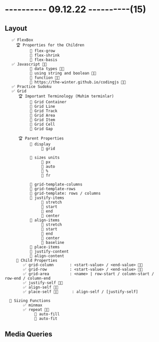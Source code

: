 # ---------- 09.12.22 ----------(15)

## Layout

       ✅ FlexBox
         🏆 Properties for the Children
               🔷 flex-grow
               🔷 flex-shrink
               🔷 flex-basis
       ✅ Javascript 👍🏻
               🔷 data types 👍🏻
               🔷 using string and boolean 👍🏻
               🔷 function 👍🏻
               🔷 https://the-winter.github.io/codingjs 👍🏻
       ✅ Practice Sudoku
       ✅ Grid
          🏆 Important Terminology (Muhim terminlar)
               🔷 Grid Container
               🔷 Grid Line
               🔷 Grid Track
               🔷 Grid Area
               🔷 Grid Item
               🔷 Grid Cell
               🔷 Grid Gap

          🏆 Parent Properties
               🔷 display
                    🎁 grid

               🔷 sizes units
                    🎁 px
                    🎁 auto
                    🎁 %
                    🎁 fr

               🔷 grid-template-columns
               🔷 grid-template-rows
               🔷 grid-template: rows / columns
               🔷 justify-items
                    🎁 stretch
                    🎁 start
                    🎁 end
                    🎁 center
               🔷 align-items
                    🎁 stretch
                    🎁 start
                    🎁 end
                    🎁 center
                    🎁 baseline
               🔷 place-items
               🔷 justify-content
               🔷 align-content
         🔷 Child Properties
            ✅ grid-column       : <start-value> / <end-value> 👍🏻
            ✅ grid-row          : <start-value> / <end-value> 👍🏻
            ✅ grid-area         : <name> | row-start / column-start / row-end / column-end
            ✅ justify-self 👍🏻
            ✅ align-self 👍🏻
            ✅ place-self 👍🏻      : align-self / [justify-self]

      🔷 Sizing Functions
            ✅ minmax
            ✅ repeat 👍🏻
                 🎁 auto-fill
                 🎁 auto-fit

## Media Queries
